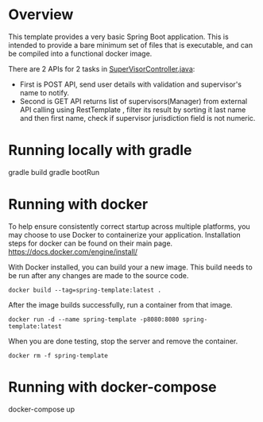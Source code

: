 # Overview
This template provides a very basic Spring Boot application. This is intended to provide a bare minimum set of files that is executable, and can be compiled into a functional docker image.

There are 2 APIs for 2 tasks in [SuperVisorController.java](SpringBoot-Demo-Project/spring-template/src/main/java/springtemplate/SupervisorController.java):
- First is POST API, send user details with validation and supervisor's name to notify.
- Second is GET API returns list of supervisors(Manager) from external API calling using RestTemplate , filter its result by sorting it last name and then first name, check if supervisor jurisdiction field is not numeric.

# Running locally with gradle
gradle build
gradle bootRun

# Running with docker
To help ensure consistently correct startup across multiple platforms, you may choose to use Docker to containerize your application.  Installation steps for docker can be found on their main page.
https://docs.docker.com/engine/install/

With Docker installed, you can build your a new image. This build needs to be run after any changes are made to the source code.
```
docker build --tag=spring-template:latest .
```

After the image builds successfully, run a container from that image.
```
docker run -d --name spring-template -p8080:8080 spring-template:latest
```

When you are done testing, stop the server and remove the container.
```
docker rm -f spring-template
```

# Running with docker-compose
docker-compose up
